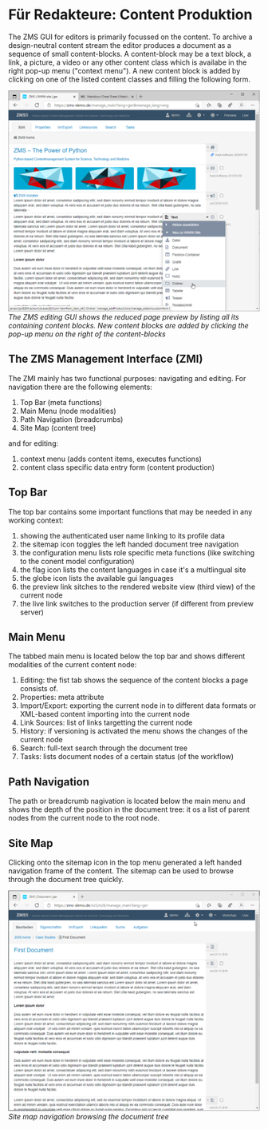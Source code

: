 
# <a id="editorsguide"></a>Für Redakteure: Content Produktion

The ZMS GUI for editors is primarily focussed on the content. To archive a design-neutral content stream
the editor produces a document as a sequence of small content-blocks. A content-block may be a text block, a link, a picture, a video or any other content class which is availabe in the right pop-up menu ("context menu").
A new content block is added by clicking on one of the listed content classes and filling the following form.


![ZMS GUI](images/zms_gui_start.gif)
*The ZMS editing GUI shows the reduced page preview by listing all its containing content blocks. New content blocks are added by clicking the pop-up menu on the right of the content-blocks*

## <a id="zmi"></a>The ZMS Management Interface (ZMI)

The ZMI mainly has two functional purposes: navigating and editing. For navigation there are the following elements:
1. Top Bar (meta functions)
2. Main Menu (node modalities)
3. Path Navigation (breadcrumbs)
4. Site Map (content tree)

and for editing:
1. context menu (adds content items, executes functions)
2. content class specific data entry form (content production)

## <a id="topbar"></a>Top Bar
The top bar contains some important functions that may be needed in any working context:
1. showing the authenticated user name linking to its profile data
2. the sitemap icon toggles the left handed document tree navigation
3. the configuration menu lists role specific meta functions (like switching to the conent model configuration)
4. the flag icon lists the content languages in case it's a multlingual site
5. the globe icon lists the available gui languages
6. the preview link sitches to the rendered website view (third view) of the current node
7. the live link switches to the production server (if different from preview server)


## <a id="mainmenu"></a>Main Menu
The tabbed main menu is located below the top bar and shows different modalities of the current content node:
1. Editing: the fist tab shows the sequence of the content blocks a page consists of.
2. Properties: meta attribute
3. Import/Export: exporting the current node in to different data formats or XML-based content importing into the current node
4. Link Sources: list of links targetting the current node
5. History: if versioning is activated the menu shows the changes of the current node
5. Search: full-text search through the document tree
6. Tasks: lists document nodes of a certain status (of the workflow)


## <a id="breadcrumbs"></a>Path Navigation 
The path or breadcrumb nagivation is located below the main menu and shows the depth of the position in the document tree: it os a list of parent nodes from the current node to the root node. 


## <a id="sitemap"></a>Site Map
Clicking onto the sitemap icon in the top menu generated a left handed navigation frame of the content. The sitemap can be used to browse through the document tree quickly.

![ZMS GUI](images/zms_gui_sitemap.gif)
*Site map navigation browsing the document tree*




